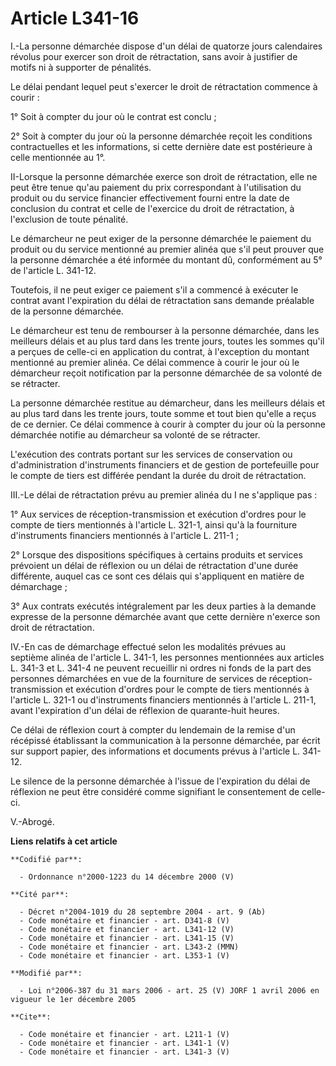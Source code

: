 # Article L341-16

I.-La personne démarchée dispose d'un délai de quatorze jours calendaires révolus pour exercer son droit de rétractation,
sans avoir à justifier de motifs ni à supporter de pénalités. 

Le délai pendant lequel peut s'exercer le droit de rétractation commence à courir : 

1° Soit à compter du jour où le contrat est conclu ; 

2° Soit à compter du jour où la personne démarchée reçoit les conditions contractuelles et les informations, si cette
dernière date est postérieure à celle mentionnée au 1°. 

II-Lorsque la personne démarchée exerce son droit de rétractation, elle ne peut être tenue qu'au paiement du prix
correspondant à l'utilisation du produit ou du service financier effectivement fourni entre la date de conclusion du contrat
et celle de l'exercice du droit de rétractation, à l'exclusion de toute pénalité. 

Le démarcheur ne peut exiger de la personne démarchée le paiement du produit ou du service mentionné au premier alinéa que
s'il peut prouver que la personne démarchée a été informée du montant dû, conformément au 5° de l'article L. 341-12. 

Toutefois, il ne peut exiger ce paiement s'il a commencé à exécuter le contrat avant l'expiration du délai de rétractation
sans demande préalable de la personne démarchée. 

Le démarcheur est tenu de rembourser à la personne démarchée, dans les meilleurs délais et au plus tard dans les trente
jours, toutes les sommes qu'il a perçues de celle-ci en application du contrat, à l'exception du montant mentionné au premier
alinéa. Ce délai commence à courir le jour où le démarcheur reçoit notification par la personne démarchée de sa volonté de se
rétracter. 

La personne démarchée restitue au démarcheur, dans les meilleurs délais et au plus tard dans les trente jours, toute somme et
tout bien qu'elle a reçus de ce dernier. Ce délai commence à courir à compter du jour où la personne démarchée notifie au
démarcheur sa volonté de se rétracter. 

L'exécution des contrats portant sur les services de conservation ou d'administration d'instruments financiers et de gestion
de portefeuille pour le compte de tiers est différée pendant la durée du droit de rétractation. 

III.-Le délai de rétractation prévu au premier alinéa du I ne s'applique pas : 

1° Aux services de réception-transmission et exécution d'ordres pour le compte de tiers mentionnés à l'article L. 321-1,
ainsi qu'à la fourniture d'instruments financiers mentionnés à l'article L. 211-1 ; 

2° Lorsque des dispositions spécifiques à certains produits et services prévoient un délai de réflexion ou un délai de
rétractation d'une durée différente, auquel cas ce sont ces délais qui s'appliquent en matière de démarchage ; 

3° Aux contrats exécutés intégralement par les deux parties à la demande expresse de la personne démarchée avant que cette
dernière n'exerce son droit de rétractation. 

IV.-En cas de démarchage effectué selon les modalités prévues au septième alinéa de l'article L. 341-1, les personnes
mentionnées aux articles L. 341-3 et L. 341-4 ne peuvent recueillir ni ordres ni fonds de la part des personnes démarchées en
vue de la fourniture de services de réception-transmission et exécution d'ordres pour le compte de tiers mentionnés à
l'article L. 321-1 ou d'instruments financiers mentionnés à l'article L. 211-1, avant l'expiration d'un délai de réflexion de
quarante-huit heures. 

Ce délai de réflexion court à compter du lendemain de la remise d'un récépissé établissant la communication à la personne
démarchée, par écrit sur support papier, des informations et documents prévus à l'article L. 341-12. 

Le silence de la personne démarchée à l'issue de l'expiration du délai de réflexion ne peut être considéré comme signifiant
le consentement de celle-ci. 

V.-Abrogé.

**Liens relatifs à cet article**

	**Codifié par**:

	  - Ordonnance n°2000-1223 du 14 décembre 2000 (V)

	**Cité par**:

	  - Décret n°2004-1019 du 28 septembre 2004 - art. 9 (Ab)
	  - Code monétaire et financier - art. D341-8 (V)
	  - Code monétaire et financier - art. L341-12 (V)
	  - Code monétaire et financier - art. L341-15 (V)
	  - Code monétaire et financier - art. L343-2 (MMN)
	  - Code monétaire et financier - art. L353-1 (V)

	**Modifié par**:

	  - Loi n°2006-387 du 31 mars 2006 - art. 25 (V) JORF 1 avril 2006 en vigueur le 1er décembre 2005

	**Cite**:

	  - Code monétaire et financier - art. L211-1 (V)
	  - Code monétaire et financier - art. L341-1 (V)
	  - Code monétaire et financier - art. L341-3 (V)
